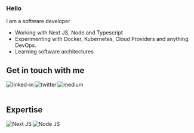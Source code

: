 ### Hello
I am a software developer
- Working with Next JS, Node and Typescript
- Experimenting with Docker, Kubernetes, Cloud Providers and anything DevOps.
- Learning software architectures

## Get in touch with me
[<img align="left" alt="linked-in" src="https://img.shields.io/badge/linkedin-%230077B5.svg?&style=for-the-badge&logo=linkedin&color=white&logoColor=black" />](https://www.linkedin.com/in/soulaymaneabiadou)
[<img align="left" alt="twitter" src="https://img.shields.io/badge/twitter-%231DA1F2.svg?&style=for-the-badge&logo=twitter&color=white&logoColor=black" />](https://twitter.com/soulaymanedev)
[<img align="left" alt="medium" src="https://img.shields.io/badge/medium-%2312100E.svg?&style=for-the-badge&logo=medium&color=white&logoColor=black" />](https://medium.com/@soulaymaneabiadou)

<br>
<br>

## Expertise
[<img align="left" alt="Next JS" src="https://img.shields.io/badge/nextjs-%23000000.svg?style=for-the-badge&logo=next.js&color=white&logoColor=black"/>](https://nextjs.org)
[<img align="left" alt="Node JS" src="https://img.shields.io/badge/node.js%20-%2343853D.svg?&style=for-the-badge&logo=node.js&color=white&logoColor=black" />](https://nodejs.org/)
